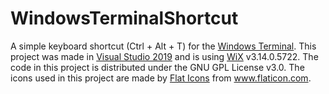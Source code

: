 # WindowsTerminalShortcut
A simple keyboard shortcut (Ctrl + Alt + T) for the [Windows Terminal](https://www.microsoft.com/en-us/p/windows-terminal/9n0dx20hk701).
This project was made in [Visual Studio 2019](https://visualstudio.microsoft.com/) and is using [WiX](https://wixtoolset.org/) v3.14.0.5722.
The code in this project is distributed under the GNU GPL License v3.0. The icons used in this project are made by [Flat Icons](https://www.flaticon.com/authors/flat-icons) from www.flaticon.com.
